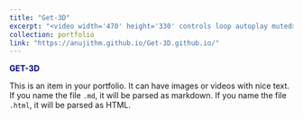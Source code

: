 ```yaml
---
title: "Get-3D"
excerpt: "<video width='470' height='330' controls loop autoplay muted><source src='/images/clip.mp4' type='video/mp4'>Your browser does not support the video tag.</video>"
collection: portfolio
link: "https://anujithm.github.io/Get-3D.github.io/"
---
```


<a href="https://anujithm.github.io/Get-3D.github.io/" target="_blank" style="color: #00008B; font-weight: bold; text-decoration: none;">GET-3D</a>

This is an item in your portfolio. It can have images or videos with nice text. If you name the file `.md`, it will be parsed as markdown. If you name the file `.html`, it will be parsed as HTML.